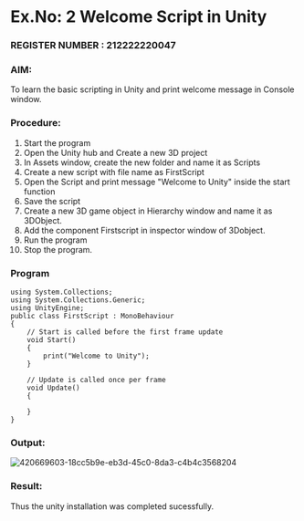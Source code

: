 # Ex.No: 2  Welcome Script in Unity                                                                          
### REGISTER NUMBER : 212222220047
### AIM: 
 To learn the basic scripting in Unity and print welcome message in Console window. 
### Procedure:
1. Start the program
2. Open the Unity hub and Create a new 3D project
3. In Assets window, create the new folder and name it as Scripts
4. Create a new script with file name as FirstScript
5. Open the Script and print message "Welcome to Unity" inside the start function
6. Save the script
7. Create a new 3D game object in Hierarchy window and name it as 3DObject.
8. Add the component Firstscript in inspector window of 3Dobject.
9. Run the program
10. Stop the program.
### Program 
```
using System.Collections;
using System.Collections.Generic;
using UnityEngine;
public class FirstScript : MonoBehaviour
{
    // Start is called before the first frame update
    void Start()
    {
        print("Welcome to Unity");
    }

    // Update is called once per frame
    void Update()
    {
        
    }
}
```
### Output:

![420669603-18cc5b9e-eb3d-45c0-8da3-c4b4c3568204](https://github.com/user-attachments/assets/b9f9cdfd-a71c-4765-9030-35adf6a5cd5c)




### Result:
Thus the unity installation was completed sucessfully.

